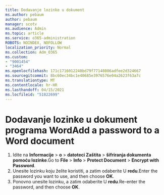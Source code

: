 ```yaml
---
title: Dodavanje lozinke u dokument
ms.author: pebaum
author: pebaum
manager: scotv
ms.audience: Admin
ms.topic: article
ms.service: o365-administration
ROBOTS: NOINDEX, NOFOLLOW
localization_priority: Normal
ms.collection: Adm_O365
ms.custom:
- "9001454"
- "3464"
ms.openlocfilehash: 171c1716012240bd79f77148086adfee2d324667
ms.sourcegitcommit: 8bc60ec34bc1e40685e3976576e04a2623f63a7c
ms.translationtype: MT
ms.contentlocale: hr-HR
ms.lasthandoff: 04/15/2021
ms.locfileid: "51822699"
---
```

# <a name="add-a-password-to-a-word-document"></a><span data-ttu-id="d1634-102">Dodavanje lozinke u dokument programa Word</span><span class="sxs-lookup"><span data-stu-id="d1634-102">Add a password to a Word document</span></span>

1. <span data-ttu-id="d1634-103">Idite na **Informacije**  >  **o**  >  **datoteci Zaštita**  >  **šifriranja dokumenta pomoću lozinke**.</span><span class="sxs-lookup"><span data-stu-id="d1634-103">Go to **File** > **Info** > **Protect Document** > **Encrypt with Password**.</span></span>
2. <span data-ttu-id="d1634-104">Unesite lozinku koju želite koristiti, a zatim odaberite U **redu**.</span><span class="sxs-lookup"><span data-stu-id="d1634-104">Enter the password you want to use, and then choose **OK**.</span></span>
3. <span data-ttu-id="d1634-105">Ponovno unesite lozinku, a zatim odaberite U **redu**.</span><span class="sxs-lookup"><span data-stu-id="d1634-105">Re-enter the password, and then choose **OK**.</span></span>